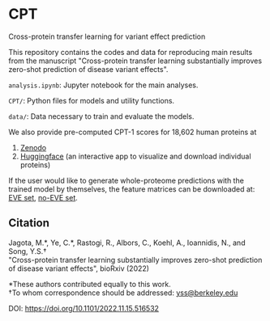 # CPT
Cross-protein transfer learning for variant effect prediction

This repository contains the codes and data for reproducing main results from the manuscript "Cross-protein transfer learning substantially improves zero-shot prediction of disease variant effects".

`analysis.ipynb`: Jupyter notebook for the main analyses.

`CPT/`: Python files for models and utility functions.

`data/`: Data necessary to train and evaluate the models.

We also provide pre-computed CPT-1 scores for 18,602 human proteins at
1. [Zenodo](https://doi.org/10.5281/zenodo.7954657)
2. [Huggingface](https://huggingface.co/spaces/songlab/CPT) (an interactive app to visualize and download individual proteins)

If the user would like to generate whole-proteome predictions with the trained model by themselves, the feature matrices can be downloaded at: [EVE set](https://doi.org/10.5281/zenodo.8137051 ), [no-EVE set](https://doi.org/10.5281/zenodo.8137108).

## Citation

Jagota, M.\*, Ye, C.\*, Rastogi, R., Albors, C., Koehl, A., Ioannidis, N., and Song, Y.S.&dagger;<br>
"Cross-protein transfer learning substantially improves zero-shot prediction of disease variant effects", bioRxiv (2022)

\*These authors contributed equally to this work. <br>
&dagger;To whom correspondence should be addressed:  yss@berkeley.edu

DOI: https://doi.org/10.1101/2022.11.15.516532
